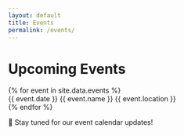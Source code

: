 ```yaml
---
layout: default
title: Events
permalink: /events/
---
```


# Upcoming Events

<div class="notice-board">
  {% for event in site.data.events %}
    <div class="notice-item">
      <span class="date-badge">{{ event.date }}</span>
      <span class="event-text">{{ event.name }}</span>
      <span class="event-text">{{ event.location }}</span>
    </div>
  {% endfor %}
</div>

📅 Stay tuned for our event calendar updates!
